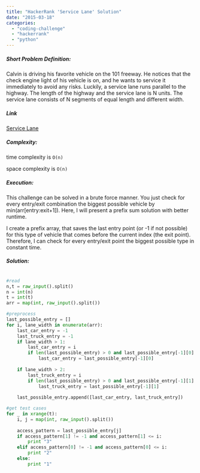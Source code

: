 ```yaml
---
title: "HackerRank 'Service Lane' Solution"
date: "2015-03-18"
categories: 
  - "coding-challenge"
  - "hackerrank"
  - "python"
---
```


##### Short Problem Definition:

Calvin is driving his favorite vehicle on the 101 freeway. He notices that the check engine light of his vehicle is on, and he wants to service it immediately to avoid any risks. Luckily, a service lane runs parallel to the highway. The length of the highway and the service lane is N units. The service lane consists of N segments of equal length and different width.

##### Link

[Service Lane](https://www.hackerrank.com/challenges/service-lane)

##### Complexity:

time complexity is `O(n)`

space complexity is `O(n)`

##### Execution:

This challenge can be solved in a brute force manner. You just check for every entry/exit combination the biggest possible vehicle by min(arr\[entry:exit+1\]). Here, I will present a prefix sum solution with better runtime.

I create a prefix array, that saves the last entry point (or -1 if not possible) for this type of vehicle that comes before the current index (the exit point). Therefore, I can check for every entry/exit point the biggest possible type in constant time.

##### Solution:

```python

#read
n,t = raw_input().split()
n = int(n)
t = int(t)
arr = map(int, raw_input().split())

#preprocess
last_possible_entry = []
for i, lane_width in enumerate(arr):
    last_car_entry = -1
    last_truck_entry = -1
    if lane_width > 1:
        last_car_entry = i
        if len(last_possible_entry) > 0 and last_possible_entry[-1][0] >= 0:
            last_car_entry = last_possible_entry[-1][0]
    
    if lane_width > 2:
        last_truck_entry = i
        if len(last_possible_entry) > 0 and last_possible_entry[-1][1] >= 0:
            last_truck_entry = last_possible_entry[-1][1]
       
    last_possible_entry.append([last_car_entry, last_truck_entry])

#get test cases    
for _ in xrange(t):
    i, j = map(int, raw_input().split())
    
    access_pattern = last_possible_entry[j]
    if access_pattern[1] != -1 and access_pattern[1] <= i:
        print "3"
    elif access_pattern[0] != -1 and access_pattern[0] <= i:
        print "2"
    else:
        print "1"
    
    
```
